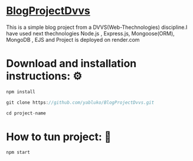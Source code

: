 # [BlogProjectDvvs](https://blogproject-jklu.onrender.com)


This is a simple blog project from a DVVS(Web-Thechnologies) discipline.I have used next thechnologies Node.js , Express.js, Mongoose(ORM), MongoDB , EJS and Project is deployed on render.com 


# Download and installation instructions: ⚙️
``` javascript
npm install

```

```javascript
git clone https://github.com/yabluko/BlogProjectDvvs.git
```

```javascript
cd project-name
```

# How to tun project: 🚀

```javascript 
npm start
```

